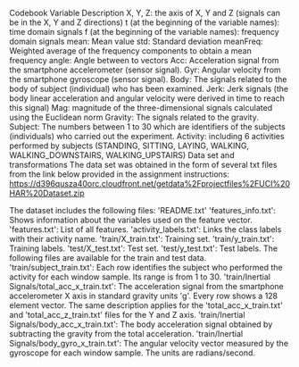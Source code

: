 Codebook 
Variable Description
X, Y, Z: the axis of X, Y and Z (signals can be in the X, Y and Z directions) 
t (at the beginning of the variable names): time domain signals 
f (at the beginning of the variable names): frequency domain signals 
mean: Mean value 
std: Standard deviation 
meanFreq: Weighted average of the frequency components to obtain a mean 
frequency 
angle: Angle between to vectors 
Acc: Acceleration signal from the smartphone accelerometer (sensor signal). 
Gyr: Angular velocity from the smartphone gyroscope (sensor signal). 
Body: The signals related to the body of subject (individual) who has been examined. 
Jerk: Jerk signals (the body linear acceleration and angular velocity were derived in 
time to reach this signal) 
Mag: magnitude of the three-dimensional signals calculated using the Euclidean norm 
Gravity: The signals related to the gravity. 
Subject: The numbers between 1 to 30 which are identifiers of the subjects 
(individuals) who carried out the experiment. 
Activity: including 6 activities performed by subjects (STANDING, SITTING, 
LAYING, WALKING, WALKING_DOWNSTAIRS, WALKING_UPSTAIRS) 
Data set and transformations 
The data set was obtained in the form of several txt files from the link below provided in the assignment instructions:
https://d396qusza40orc.cloudfront.net/getdata%2Fprojectfiles%2FUCI%20HAR%20Dataset.zip

The dataset includes the following files:
'README.txt'
'features_info.txt': Shows information about the variables used on the feature vector.
'features.txt': List of all features.
'activity_labels.txt': Links the class labels with their activity name.
'train/X_train.txt': Training set.
'train/y_train.txt': Training labels.
'test/X_test.txt': Test set.
'test/y_test.txt': Test labels.
The following files are available for the train and test data.
'train/subject_train.txt': Each row identifies the subject who performed the activity for each window sample. Its range is from 1 to 30.
'train/Inertial Signals/total_acc_x_train.txt': The acceleration signal from the smartphone accelerometer X axis in standard gravity units 'g'. Every row shows a 128 element vector. The same description applies for the 'total_acc_x_train.txt' and 'total_acc_z_train.txt' files for the Y and Z axis.
'train/Inertial Signals/body_acc_x_train.txt': The body acceleration signal obtained by subtracting the gravity from the total acceleration.
'train/Inertial Signals/body_gyro_x_train.txt': The angular velocity vector measured by the gyroscope for each window sample. The units are radians/second.
